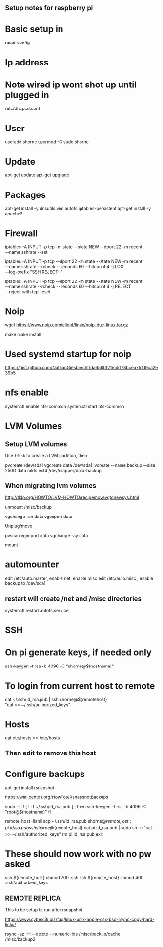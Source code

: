 ## Setup notes for raspberry pi

# Basic setup in
raspi-config

# Ip address
# Note wired ip wont shot up until plugged in
/etc/dhcpcd.conf

# User
useradd shorne
usermod -G sudo shorne

# Update 
apt-get update
apt-get upgrade

# Packages
apt-get install -y dnsutils vim autofs  iptables-persistent
apt-get install -y apache2

# Firewall

 iptables -A INPUT -p tcp -m state --state NEW --dport 22 -m recent \
  --name sshrate --set
 
 iptables -A INPUT -p tcp --dport 22 -m state --state NEW -m recent \
  --name sshrate --rcheck --seconds 60 --hitcount 4 -j LOG \
  --log-prefix "SSH REJECT: "
 
 iptables -A INPUT -p tcp --dport 22 -m state --state NEW -m recent \
  --name sshrate --rcheck --seconds 60 --hitcount 4 -j REJECT \
  --reject-with tcp-reset

# Noip
wget https://www.noip.com/client/linux/noip-duc-linux.tar.gz

make
make install
# Used systemd startup for noip
https://gist.github.com/NathanGiesbrecht/da6560f21e55178bcea7fdd9ca2e39b5

# nfs enable
systemctl enable nfs-common
systemctl start nfs-common

# LVM Volumes

## Setup LVM volumes
Use `fdisk` to create a LVM partition, then

pvcreate /dev/sda1
vgcreate data /dev/sda1
lvcreate --name backup --size 250G data
mkfs.ext4 /dev/mapper/data-backup

## When migrating lvm volumes
http://tldp.org/HOWTO/LVM-HOWTO/recipemovevgtonewsys.html

unmount /misc/backup

 vgchange -an data
 vgexport data

Unplug/move

 pvscan
 vgimport data
 vgchange -ay data

mount

# automounter
edit /etc/auto.master, enable net, enable misc
edit /etc/auto.misc  , enable backup to /dev/sda1

## restart will create /net and /misc directories
systemctl restart autofs.service

# SSH 

# On pi generate keys, if needed only
 ssh-keygen -t rsa -b 4096 -C "shorne@$(hostname)"
 
# To login from current host to remote
 cat ~/.ssh/id_rsa.pub | ssh shorne@${remotehost} \
   "cat >> ~/.ssh/authorized_keys"

# Hosts
cat etc/hosts >> /etc/hosts
## Then edit to remove this host

# Configure backups
apt-get install rsnapshot

https://wiki.centos.org/HowTos/RsnapshotBackups


 sudo -s
 if [ ! -f ~/.ssh/id_rsa.pub ] ; then
   ssh-keygen -t rsa -b 4096 -C "root@$(hostname)"
 fi
 
 remote_host=lianli
 scp ~/.ssh/id_rsa.pub shorne@${remote_host}:pi.id_rsa.pub
 ssh shorne@${remote_host}
   cat pi.id_rsa.pub | sudo sh -c "cat >> ~/.ssh/authorized_keys"
   rm pi.id_rsa.pub
   exit

# These should now work with no pw asked
 ssh ${remote_host} chmod 700 .ssh
 ssh ${remote_host} chmod 400 .ssh/authorized_keys


## REMOTE REPLICA
This to be setup to run after rsnapshot

https://www.cyberciti.biz/faq/linux-unix-apple-osx-bsd-rsync-copy-hard-links/

 rsync -az -H --delete --numeric-ids /misc/backup/cache \
  /misc/backup2

